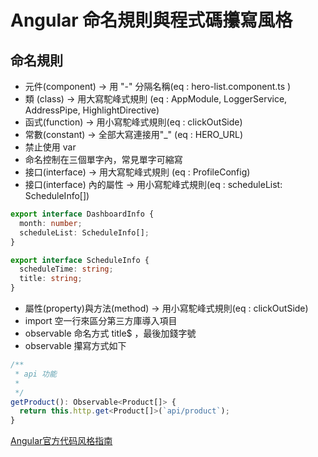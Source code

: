 # Angular 命名規則與程式碼攥寫風格

## 命名規則

+ 元件(component) -> 用 "-" 分隔名稱(eq : hero-list.component.ts )
+ 類 (class) -> 用大寫駝峰式規則 (eq : AppModule, LoggerService, AddressPipe, HighlightDirective)
+ 函式(function) -> 用小寫駝峰式規則(eq : clickOutSide)
+ 常數(constant) -> 全部大寫連接用"_" (eq : HERO_URL)
+ 禁止使用 var
+ 命名控制在三個單字內，常見單字可縮寫
+ 接口(interface) -> 用大寫駝峰式規則 (eq : ProfileConfig)
+ 接口(interface) 內的屬性 -> 用小寫駝峰式規則(eq : scheduleList: ScheduleInfo[])

```ts
export interface DashboardInfo {
  month: number;
  scheduleList: ScheduleInfo[];
}

export interface ScheduleInfo {
  scheduleTime: string;
  title: string;
}
```

+ 屬性(property)與方法(method) -> 用小寫駝峰式規則(eq : clickOutSide)
+ import 空一行來區分第三方庫導入項目
+ observable 命名方式 title$ ，最後加錢字號
+ observable 攥寫方式如下

```ts
/**
 * api 功能
 * 
 */
getProduct(): Observable<Product[]> {
  return this.http.get<Product[]>(`api/product`);
}
```

[Angular官方代码风格指南]

[Angular官方代码风格指南]: https://zhuanlan.zhihu.com/p/29784072
